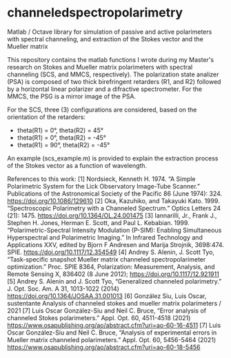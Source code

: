 # channeledspectropolarimetry
Matlab / Octave library for simulation of passive and active polarimeters with spectral channeling, and extraction of the Stokes vector and the Mueller matrix

This repository contains the matlab functions I wrote during my Master's research on Stokes and Mueller matrix polarimeters with spectral channeling (SCS, and MMCS, respectively). The polarization state analizer (PSA) is composed of two thick birefringent retarders (R1, and R2) followed by a horizontal linear polarizer and a difractive spectrometer. For the MMCS, the PSG is a mirror image of the PSA.

For the SCS, three (3) configurations are considered, based on the orientation of the retarders:
* theta(R1) = 0°, theta(R2) = 45°
* theta(R1) = 0°, theta(R2) = -45°
* theta(R1) = 90°, theta(R2) = -45°

An example (scs_example.m) is provided to explain the extraction process of the Stokes vector as a function of wavelength.

References to this work:
[1] Nordsieck, Kenneth H. 1974. “A Simple Polarimetric System for the Lick Observatory Image-Tube Scanner.” Publications of the Astronomical Society of the Pacific 86 (June 1974): 324. https://doi.org/10.1086/129610
[2] Oka, Kazuhiko, and Takayuki Kato. 1999. “Spectroscopic Polarimetry with a Channeled Spectrum.” Optics Letters 24 (21): 1475. https://doi.org/10.1364/OL.24.001475
[3] Iannarilli, Jr., Frank J., Stephen H. Jones, Herman E. Scott, and Paul L. Kebabian. 1999. “Polarimetric-Spectral Intensity Modulation (P-SIM): Enabling Simultaneous Hyperspectral and Polarimetric Imaging.” In Infrared Technology and Applications XXV, edited by Bjorn F Andresen and Marija Strojnik, 3698:474. SPIE. https://doi.org/10.1117/12.354549
[4] Andrey S. Alenin, J. Scott Tyo, “Task-specific snapshot Mueller matrix channeled spectropolarimeter optimization.” Proc. SPIE 8364, Polarization: Measurement, Analysis, and Remote Sensing X, 836402 (8 June 2012); https://doi.org/10.1117/12.921911
[5] Andrey S. Alenin and J. Scott Tyo, “Generalized channeled polarimetry.” J. Opt. Soc. Am. A 31, 1013-1022 (2014) https://doi.org/10.1364/JOSAA.31.001013
[6] González Siu, Luis Oscar, sustentante   Analysis of channeled stokes and mueller matrix polarimeters /   2021
[7] Luis Oscar González-Siu and Neil C. Bruce, “Error analysis of channeled Stokes polarimeters.” Appl. Opt. 60, 4511-4518 (2021) https://www.osapublishing.org/ao/abstract.cfm?uri=ao-60-16-4511
[7] Luis Oscar González-Siu and Neil C. Bruce, “Analysis of experimental errors in Mueller matrix channeled polarimeters.” Appl. Opt. 60, 5456-5464 (2021) https://www.osapublishing.org/ao/abstract.cfm?uri=ao-60-18-5456

